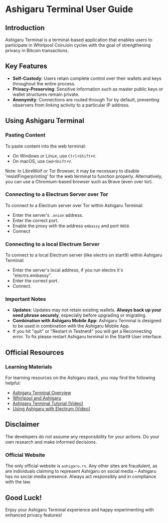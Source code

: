**Ashigaru Terminal User Guide**
=====================================

**Introduction**
---------------

Ashigaru Terminal is a terminal-based application that enables users to participate in Whirlpool CoinJoin cycles with the goal of strengthening privacy in Bitcoin transactions.

**Key Features**
----------------

*   **Self-Custody**: Users retain complete control over their wallets and keys throughout the entire process.
*   **Privacy-Preserving**: Sensitive information such as master public keys or wallet structures remain private.
*   **Anonymity**: Connections are routed through Tor by default, preventing observers from linking activity to a particular IP address.

**Using Ashigaru Terminal**
---------------------------

### Pasting Content

To paste content into the web terminal:

*   On Windows or Linux, use `Ctrl+Shift+V`.
*   On macOS, use `Cmd+Shift+V`.

Note: In LibreWolf or Tor Browser, it may be necessary to disable 'resistFingerprinting' for the web terminal to function properly. Alternatively, you can use a Chromium-based browser such as Brave (even over tor).

### Connecting to a Electrum Server over Tor

To connect to a Electrum server over Tor within Ashigaru Terminal:

*   Enter the server's `.onion` address.
*   Enter the correct port.
*   Enable the proxy with the address `embassy` and port `9050`.
*   Connect

### Connecting to a local Electrum Server

To connect to a local Electrum server (like electrs on start9) within Ashigaru Terminal:

*   Enter the server's local address, if you run electrs it's "electrs.embassy".
*   Enter the correct port.
*   Connect.

### Important Notes

*   **Updates**: Updates may not retain existing wallets. **Always back up your seed phrase securely**, especially before upgrading or migrating.
*   **Combination with Ashigaru Mobile App**: Ashigaru Terminal is designed to be used in combination with the Ashigaru Mobile App.
*   If you hit "quit" or "Restart in Testnet4" you will get a Reconnecting error. To fix please restart Ashigaru terminal in the Start9 User interface.

**Official Resources**
----------------------

### Learning Materials

For learning resources on the Ashigaru stack, you may find the following helpful:

*   [Ashigaru Terminal Overview](https://ashigaru.rs/docs/ashigaru-terminal-overview)
*   [Whirlpool and Ashigaru](https://k3tan.com/ashigaru-whirlpool)
*   [Ashigaru Terminal Tutorial (Video)](https://www.youtube.com/watch?v=aykJ4eP-Veo)
*   [Using Ashigaru with Electrum (Video)](https://www.youtube.com/watch?v=ULZoPMCYPfk)

**Disclaimer**
--------------

The developers do not assume any responsibility for your actions. Do your own research and make informed decisions.

### Official Website

The only official website is `ashigaru.rs`. Any other sites are fraudulent, as are individuals claiming to represent Ashigaru on social media – Ashigaru has no social media presence. Always act responsibly and in compliance with the law.

## Good Luck!

Enjoy your Ashigaru Terminal experience and happy experimenting with enhanced privacy features!
